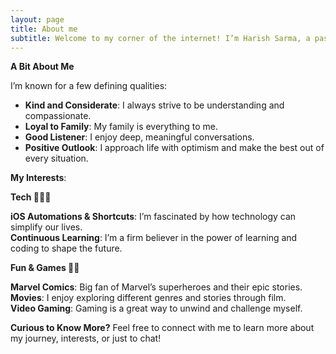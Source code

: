 ```yaml
---
layout: page
title: About me
subtitle: Welcome to my corner of the internet! I’m Harish Sarma, a passionate software engineer based in India.
---
```

<!-- <img style="display: block; margin: 0 auto;" alt="coding" width="498" src="assets/img/programmer.gif"> -->
 
**A Bit About Me**

I’m known for a few defining qualities:
- **Kind and Considerate**: I always strive to be understanding and compassionate.
- **Loyal to Family**: My family is everything to me.
- **Good Listener**: I enjoy deep, meaningful conversations.
- **Positive Outlook**: I approach life with optimism and make the best out of every situation.

**My Interests**:

**Tech 👨🏻‍💻**

**iOS Automations & Shortcuts**: I’m fascinated by how technology can simplify our lives. <br>
**Continuous Learning**: I’m a firm believer in the power of learning and coding to shape the future.

**Fun & Games 🕺🏻**

**Marvel Comics**: Big fan of Marvel’s superheroes and their epic stories. <br>
**Movies**: I enjoy exploring different genres and stories through film. <br>
**Video Gaming**: Gaming is a great way to unwind and challenge myself. <br>


**Curious to Know More?**
Feel free to connect with me to learn more about my journey, interests, or just to chat!

<!-- ### My story -->

<!-- To be honest, I'm having some trouble remembering right now, so why don't you just watch [my movie](https://en.wikipedia.org/wiki/The_Princess_Bride_%28film%29) and it will answer **all** your questions. -->

